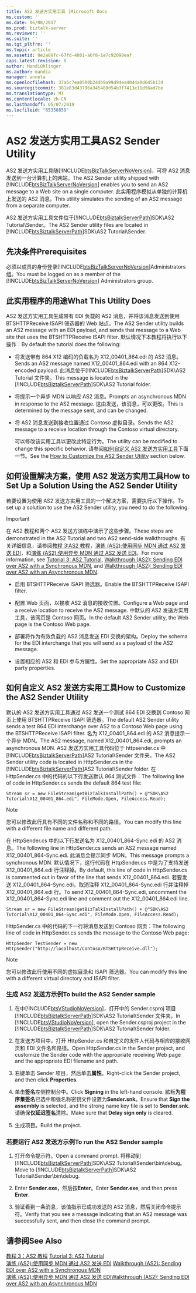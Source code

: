 ```yaml
---
title: AS2 发送方实用工具 |Microsoft Docs
ms.custom: ''
ms.date: 06/08/2017
ms.prod: biztalk-server
ms.reviewer: ''
ms.suite: ''
ms.tgt_pltfrm: ''
ms.topic: article
ms.assetid: 0e2a88fc-67fd-4801-a6f8-1e7c92098eaf
caps.latest.revision: 8
author: MandiOhlinger
ms.author: mandia
manager: anneta
ms.openlocfilehash: 37a6c7ea0500b24db9a99d94ea4044a0d645b134
ms.sourcegitcommit: 381e83d43796a345488d54b3f7413e11d56ad7be
ms.translationtype: MT
ms.contentlocale: zh-CN
ms.lasthandoff: 05/07/2019
ms.locfileid: "65358859"
---
```

# <a name="as2-sender-utility"></a><span data-ttu-id="5891c-102">AS2 发送方实用工具</span><span class="sxs-lookup"><span data-stu-id="5891c-102">AS2 Sender Utility</span></span>
<span data-ttu-id="5891c-103">AS2 发送方实用工具随[!INCLUDE[btsBizTalkServerNoVersion](../includes/btsbiztalkservernoversion-md.md)]，可将 AS2 消息发送到一台计算机上的网站。</span><span class="sxs-lookup"><span data-stu-id="5891c-103">The AS2 Sender utility shipped with [!INCLUDE[btsBizTalkServerNoVersion](../includes/btsbiztalkservernoversion-md.md)] enables you to send an AS2 message to a Web site on a single computer.</span></span> <span data-ttu-id="5891c-104">此实用程序模拟从单独的计算机上发送的 AS2 消息。</span><span class="sxs-lookup"><span data-stu-id="5891c-104">This utility simulates the sending of an AS2 message from a separate computer.</span></span>  
  
 <span data-ttu-id="5891c-105">AS2 发送方实用工具文件位于[!INCLUDE[btsBiztalkServerPath](../includes/btsbiztalkserverpath-md.md)]SDK\AS2 Tutorial\Sender。</span><span class="sxs-lookup"><span data-stu-id="5891c-105">The AS2 Sender utility files are located in [!INCLUDE[btsBiztalkServerPath](../includes/btsbiztalkserverpath-md.md)]SDK\AS2 Tutorial\Sender.</span></span>  
  
## <a name="prerequisites"></a><span data-ttu-id="5891c-106">先决条件</span><span class="sxs-lookup"><span data-stu-id="5891c-106">Prerequisites</span></span>  
 <span data-ttu-id="5891c-107">必须以成员的身份登录[!INCLUDE[btsBizTalkServerNoVersion](../includes/btsbiztalkservernoversion-md.md)]Administrators 组。</span><span class="sxs-lookup"><span data-stu-id="5891c-107">You must be logged on as a member of the [!INCLUDE[btsBizTalkServerNoVersion](../includes/btsbiztalkservernoversion-md.md)] Administrators group.</span></span>  
  
## <a name="what-this-utility-does"></a><span data-ttu-id="5891c-108">此实用程序的用途</span><span class="sxs-lookup"><span data-stu-id="5891c-108">What This Utility Does</span></span>  
 <span data-ttu-id="5891c-109">AS2 发送方实用工具生成带有 EDI 负载的 AS2 消息，并将该消息发送到使用 BTSHTTPReceive ISAPI 筛选器的 Web 站点。</span><span class="sxs-lookup"><span data-stu-id="5891c-109">The AS2 Sender utility builds an AS2 message with an EDI payload, and sends that message to a Web site that uses the BTSHTTPReceive ISAPI filter.</span></span> <span data-ttu-id="5891c-110">默认情况下本教程将执行以下操作：</span><span class="sxs-lookup"><span data-stu-id="5891c-110">By default the tutorial does the following:</span></span>  
  
- <span data-ttu-id="5891c-111">将发送带有 864 X12 编码的负载名为 X12_00401_864.edi 的 AS2 消息。</span><span class="sxs-lookup"><span data-stu-id="5891c-111">Sends an AS2 message named X12_00401_864.edi with an 864 X12-encoded payload.</span></span> <span data-ttu-id="5891c-112">此消息位于[!INCLUDE[btsBiztalkServerPath](../includes/btsbiztalkserverpath-md.md)]SDK\AS2 Tutorial 文件夹。</span><span class="sxs-lookup"><span data-stu-id="5891c-112">This message is located in the [!INCLUDE[btsBiztalkServerPath](../includes/btsbiztalkserverpath-md.md)]SDK\AS2 Tutorial folder.</span></span>  
  
- <span data-ttu-id="5891c-113">将提示一个异步 MDN 以响应 AS2 消息。</span><span class="sxs-lookup"><span data-stu-id="5891c-113">Prompts an asynchronous MDN in response to the AS2 message.</span></span> <span data-ttu-id="5891c-114">这由发送，该消息，可以更改。</span><span class="sxs-lookup"><span data-stu-id="5891c-114">This is determined by the message sent, and can be changed.</span></span>  
  
- <span data-ttu-id="5891c-115">将 AS2 消息发送到接收位置通过 Contoso 虚拟目录。</span><span class="sxs-lookup"><span data-stu-id="5891c-115">Sends the AS2 message to a receive location through the Contoso virtual directory.</span></span>  
  
  <span data-ttu-id="5891c-116">可以修改该实用工具以更改此特定行为。</span><span class="sxs-lookup"><span data-stu-id="5891c-116">The utility can be modified to change this specific behavior.</span></span> <span data-ttu-id="5891c-117">请参阅[如何自定义 AS2 发送方实用工具](../core/as2-sender-utility.md#BKMK_Custom)下面一节。</span><span class="sxs-lookup"><span data-stu-id="5891c-117">See the [How to Customize the AS2 Sender Utility](../core/as2-sender-utility.md#BKMK_Custom) section below.</span></span>  
  
## <a name="how-to-set-up-a-solution-using-the-as2-sender-utility"></a><span data-ttu-id="5891c-118">如何设置解决方案，使用 AS2 发送方实用工具</span><span class="sxs-lookup"><span data-stu-id="5891c-118">How to Set Up a Solution Using the AS2 Sender Utility</span></span>  
 <span data-ttu-id="5891c-119">若要设置为使用 AS2 发送方实用工具的一个解决方案，需要执行以下操作。</span><span class="sxs-lookup"><span data-stu-id="5891c-119">To set up a solution to use the AS2 Sender utility, you need to do the following.</span></span>  
  
> [!IMPORTANT]
>  <span data-ttu-id="5891c-120">在 AS2 教程和两个 AS2 发送方演练中演示了这些步骤。</span><span class="sxs-lookup"><span data-stu-id="5891c-120">These steps are demonstrated in the AS2 Tutorial and two AS2 send-side walkthroughs.</span></span> <span data-ttu-id="5891c-121">有关详细信息，请参阅[教程 3:AS2 教程](../core/tutorial-3-as2-tutorial.md)，[演练 (AS2):使用同步 MDN 通过 AS2 发送 EDI](../core/walkthrough-as2-sending-edi-over-as2-with-a-synchronous-mdn.md)，和[演练 (AS2):使用异步 MDN 通过 AS2 发送 EDI](../core/walkthrough-as2-sending-edi-over-as2-with-an-asynchronous-mdn.md)。</span><span class="sxs-lookup"><span data-stu-id="5891c-121">For more information, see [Tutorial 3: AS2 Tutorial](../core/tutorial-3-as2-tutorial.md), [Walkthrough (AS2): Sending EDI over AS2 with a Synchronous MDN](../core/walkthrough-as2-sending-edi-over-as2-with-a-synchronous-mdn.md), and [Walkthrough (AS2): Sending EDI over AS2 with an Asynchronous MDN](../core/walkthrough-as2-sending-edi-over-as2-with-an-asynchronous-mdn.md).</span></span>  
  
-   <span data-ttu-id="5891c-122">启用 BTSHTTPReceive ISAPI 筛选器。</span><span class="sxs-lookup"><span data-stu-id="5891c-122">Enable the BTSHTTPReceive ISAPI filter.</span></span>  
  
-   <span data-ttu-id="5891c-123">配置 Web 页面，以接收 AS2 消息的接收位置。</span><span class="sxs-lookup"><span data-stu-id="5891c-123">Configure a Web page and a receive location to receive the AS2 message.</span></span> <span data-ttu-id="5891c-124">中默认的 AS2 发送方实用工具，该网页是 Contoso 网页。</span><span class="sxs-lookup"><span data-stu-id="5891c-124">In the default AS2 Sender utility, the Web page is the Contoso Web page.</span></span>  
  
-   <span data-ttu-id="5891c-125">部署将作为有效负载的 AS2 消息发送 EDI 交换的架构。</span><span class="sxs-lookup"><span data-stu-id="5891c-125">Deploy the schema for the EDI interchange that you will send as a payload of the AS2 message.</span></span>  
  
-   <span data-ttu-id="5891c-126">设置相应的 AS2 和 EDI 参与方属性。</span><span class="sxs-lookup"><span data-stu-id="5891c-126">Set the appropriate AS2 and EDI party properties.</span></span>  
  
##  <a name="BKMK_Custom"></a> <span data-ttu-id="5891c-127">如何自定义 AS2 发送方实用工具</span><span class="sxs-lookup"><span data-stu-id="5891c-127">How to Customize the AS2 Sender Utility</span></span>  
 <span data-ttu-id="5891c-128">默认的 AS2 发送方实用工具通过 AS2 发送一个测试 864 EDI 交换到 Contoso 网页上使用 BTSHTTPReceive ISAPI 筛选器。</span><span class="sxs-lookup"><span data-stu-id="5891c-128">The default AS2 Sender utility sends a test 864 EDI interchange over AS2 to a Contoso Web page using the BTSHTTPReceive ISAPI filter.</span></span> <span data-ttu-id="5891c-129">名为 X12_00401_864.edi 的 AS2 消息提示一个异步 MDN。</span><span class="sxs-lookup"><span data-stu-id="5891c-129">The AS2 message, named X12_00401_864.edi, prompts an asynchronous MDN.</span></span> <span data-ttu-id="5891c-130">AS2 发送方实用工具代码位于 httpsender.cs 中[!INCLUDE[btsBiztalkServerPath](../includes/btsbiztalkserverpath-md.md)]AS2 Tutorial\Sender 文件夹。</span><span class="sxs-lookup"><span data-stu-id="5891c-130">The AS2 Sender utility code is located in HttpSender.cs in the [!INCLUDE[btsBiztalkServerPath](../includes/btsbiztalkserverpath-md.md)]AS2 Tutorial\Sender folder.</span></span> <span data-ttu-id="5891c-131">在 HttpSender.cs 中的代码的以下行发送默认 864 测试文件：</span><span class="sxs-lookup"><span data-stu-id="5891c-131">The following line of code in HttpSender.cs sends the default 864 test file:</span></span>  
  
```  
Stream sr = new FileStream(getBizTalkInstallPath() + @"SDK\AS2 Tutorial\X12_00401_864.edi", FileMode.Open, FileAccess.Read);  
```  
  
> [!NOTE]
>  <span data-ttu-id="5891c-132">您可以修改此行具有不同的文件名称和不同的路径。</span><span class="sxs-lookup"><span data-stu-id="5891c-132">You can modify this line with a different file name and different path.</span></span>  
  
 <span data-ttu-id="5891c-133">在 HttpSender.cs 中的以下行发送名为 X12_00401_864-Sync.edi 的 AS2 消息。</span><span class="sxs-lookup"><span data-stu-id="5891c-133">The following line in HttpSender.cs sends an AS2 message named X12_00401_864-Sync.edi.</span></span> <span data-ttu-id="5891c-134">此消息会提示同步 MDN。</span><span class="sxs-lookup"><span data-stu-id="5891c-134">This message prompts a synchronous MDN.</span></span> <span data-ttu-id="5891c-135">默认情况下，这行代码在 HttpSender.cs 中是为了支持发送 X12_00401_864.edi 行注释掉。</span><span class="sxs-lookup"><span data-stu-id="5891c-135">By default, this line of code in HttpSender.cs is commented out in favor of the line that sends X12_00401_864.edi.</span></span> <span data-ttu-id="5891c-136">若要发送 X12_00401_864-Sync.edi，取消注释 X12_00401_864-Sync.edi 行并注释掉 X12_00401_864.edi 行。</span><span class="sxs-lookup"><span data-stu-id="5891c-136">To send X12_00401_864-Sync.edi, uncomment the X12_00401_864-Sync.edi line and comment out the X12_00401_864.edi line.</span></span>  
  
```  
Stream sr = new FileStream(getBizTalkInstallPath() + @"SDK\AS2 Tutorial\X12_00401_864-Sync.edi", FileMode.Open, FileAccess.Read);  
```  
  
 <span data-ttu-id="5891c-137">HttpSender.cs 中的代码的下一行将消息发送到 Contoso 网页：</span><span class="sxs-lookup"><span data-stu-id="5891c-137">The following line of code in HttpSender.cs sends the message to the Contoso Web page:</span></span>  
  
```  
HttpSender TestSender = new HttpSender("http://localhost/Contoso/BTSHttpReceive.dll");  
```  
  
> [!NOTE]
>  <span data-ttu-id="5891c-138">您可以修改此行使用不同的虚拟目录和 ISAPI 筛选器。</span><span class="sxs-lookup"><span data-stu-id="5891c-138">You can modify this line with a different virtual directory and ISAPI filter.</span></span>  
  
### <a name="to-build-the-as2-sender-sample"></a><span data-ttu-id="5891c-139">生成 AS2 发送方示例</span><span class="sxs-lookup"><span data-stu-id="5891c-139">To build the AS2 Sender sample</span></span>  
  
1. <span data-ttu-id="5891c-140">在中[!INCLUDE[btsVStudioNoVersion](../includes/btsvstudionoversion-md.md)]，打开中的 Sender.csproj 项目[!INCLUDE[btsBiztalkServerPath](../includes/btsbiztalkserverpath-md.md)]SDK\AS2 Tutorial\Sender 文件夹。</span><span class="sxs-lookup"><span data-stu-id="5891c-140">In [!INCLUDE[btsVStudioNoVersion](../includes/btsvstudionoversion-md.md)], open the Sender.csproj project in the [!INCLUDE[btsBiztalkServerPath](../includes/btsbiztalkserverpath-md.md)]SDK\AS2 Tutorial\Sender folder.</span></span>  
  
2. <span data-ttu-id="5891c-141">在发送方项目中，打开 HttpSender.cs 和自定义的发件人代码与相应的接收网页和 EDI 文件名和路径。</span><span class="sxs-lookup"><span data-stu-id="5891c-141">Open HttpSender.cs in the Sender project, and customize the Sender code with the appropriate receiving Web page and the appropriate EDI filename and path.</span></span>  
  
3. <span data-ttu-id="5891c-142">右键单击 Sender 项目，然后单击**属性**。</span><span class="sxs-lookup"><span data-stu-id="5891c-142">Right-click the Sender project, and then click **Properties**.</span></span>  
  
4. <span data-ttu-id="5891c-143">单击**签名**左侧控制台中。</span><span class="sxs-lookup"><span data-stu-id="5891c-143">Click **Signing** in the left-hand console.</span></span> <span data-ttu-id="5891c-144">絋粄**为程序集签名**已选中和强名称密钥文件设置为**Sender.snk**。</span><span class="sxs-lookup"><span data-stu-id="5891c-144">Ensure that **Sign the assembly** is selected, and the strong name key file is set to **Sender.snk**.</span></span> <span data-ttu-id="5891c-145">请确保**仅延迟签名**清除。</span><span class="sxs-lookup"><span data-stu-id="5891c-145">Make sure that **Delay sign only** is cleared.</span></span>  
  
5. <span data-ttu-id="5891c-146">生成项目。</span><span class="sxs-lookup"><span data-stu-id="5891c-146">Build the project.</span></span>  
  
### <a name="to-run-the-as2-sender-sample"></a><span data-ttu-id="5891c-147">若要运行 AS2 发送方示例</span><span class="sxs-lookup"><span data-stu-id="5891c-147">To run the AS2 Sender sample</span></span>  
  
1. <span data-ttu-id="5891c-148">打开命令提示符。</span><span class="sxs-lookup"><span data-stu-id="5891c-148">Open a command prompt.</span></span> <span data-ttu-id="5891c-149">将移动到[!INCLUDE[btsBiztalkServerPath](../includes/btsbiztalkserverpath-md.md)]SDK\AS2 Tutorial\Sender\bin\debug。</span><span class="sxs-lookup"><span data-stu-id="5891c-149">Move to [!INCLUDE[btsBiztalkServerPath](../includes/btsbiztalkserverpath-md.md)]SDK\AS2 Tutorial\Sender\bin\debug.</span></span>  
  
2. <span data-ttu-id="5891c-150">Enter **Sender.exe**，然后按**Enter**。</span><span class="sxs-lookup"><span data-stu-id="5891c-150">Enter **Sender.exe**, and then press **Enter**.</span></span>  
  
3. <span data-ttu-id="5891c-151">验证看到一条消息，该值指示已成功发送的 AS2 消息，然后关闭命令提示符。</span><span class="sxs-lookup"><span data-stu-id="5891c-151">Verify that you see a message indicating that an AS2 message was successfully sent, and then close the command prompt.</span></span>  
  
## <a name="see-also"></a><span data-ttu-id="5891c-152">请参阅</span><span class="sxs-lookup"><span data-stu-id="5891c-152">See Also</span></span>  
 <span data-ttu-id="5891c-153">[教程 3：AS2 教程](../core/tutorial-3-as2-tutorial.md) </span><span class="sxs-lookup"><span data-stu-id="5891c-153">[Tutorial 3: AS2 Tutorial](../core/tutorial-3-as2-tutorial.md) </span></span>  
 <span data-ttu-id="5891c-154">[演练 (AS2):使用同步 MDN 通过 AS2 发送 EDI](../core/walkthrough-as2-sending-edi-over-as2-with-a-synchronous-mdn.md) </span><span class="sxs-lookup"><span data-stu-id="5891c-154">[Walkthrough (AS2): Sending EDI over AS2 with a Synchronous MDN](../core/walkthrough-as2-sending-edi-over-as2-with-a-synchronous-mdn.md) </span></span>  
 [<span data-ttu-id="5891c-155">演练 (AS2):使用异步 MDN 通过 AS2 发送 EDI</span><span class="sxs-lookup"><span data-stu-id="5891c-155">Walkthrough (AS2): Sending EDI over AS2 with an Asynchronous MDN</span></span>](../core/walkthrough-as2-sending-edi-over-as2-with-an-asynchronous-mdn.md)